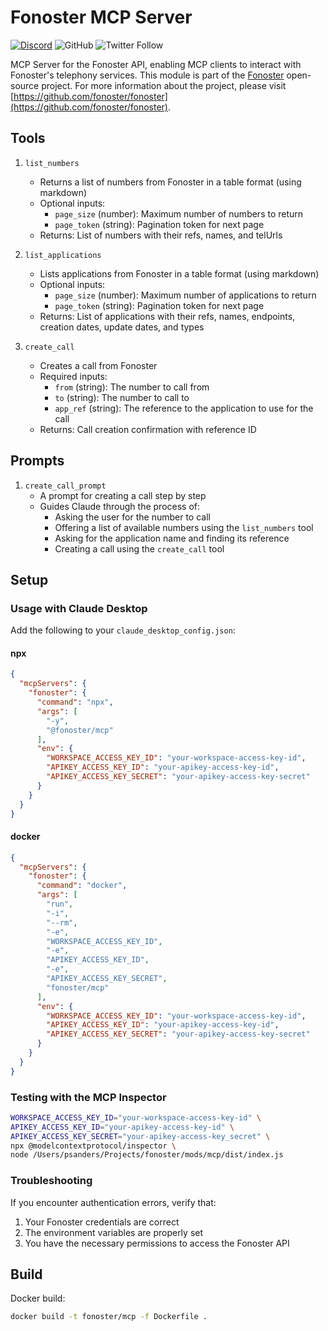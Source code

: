 # Fonoster MCP Server

[![Discord](https://img.shields.io/discord/1016419835455996076?color=5865F2&label=Discord&logo=discord&logoColor=white)](https://discord.gg/4QWgSz4hTC) ![GitHub](https://img.shields.io/github/license/fonoster/fonoster?color=%2347b96d) ![Twitter Follow](https://img.shields.io/twitter/follow/fonoster?style=social)

MCP Server for the Fonoster API, enabling MCP clients to interact with Fonoster's telephony services. This module is part of the [Fonoster](https://fonoster.com) open-source project. For more information about the project, please visit [https://github.com/fonoster/fonoster](https://github.com/fonoster/fonoster).

## Tools

1. `list_numbers`
   - Returns a list of numbers from Fonoster in a table format (using markdown)
   - Optional inputs:
     - `page_size` (number): Maximum number of numbers to return
     - `page_token` (string): Pagination token for next page
   - Returns: List of numbers with their refs, names, and telUrls

2. `list_applications`
   - Lists applications from Fonoster in a table format (using markdown)
   - Optional inputs:
     - `page_size` (number): Maximum number of applications to return
     - `page_token` (string): Pagination token for next page
   - Returns: List of applications with their refs, names, endpoints, creation dates, update dates, and types

3. `create_call`
   - Creates a call from Fonoster
   - Required inputs:
     - `from` (string): The number to call from
     - `to` (string): The number to call to
     - `app_ref` (string): The reference to the application to use for the call
   - Returns: Call creation confirmation with reference ID

## Prompts

1. `create_call_prompt`
   - A prompt for creating a call step by step
   - Guides Claude through the process of:
     - Asking the user for the number to call
     - Offering a list of available numbers using the `list_numbers` tool
     - Asking for the application name and finding its reference
     - Creating a call using the `create_call` tool

## Setup

### Usage with Claude Desktop

Add the following to your `claude_desktop_config.json`:

#### npx

```json
{
  "mcpServers": {
    "fonoster": {
      "command": "npx",
      "args": [
        "-y",
        "@fonoster/mcp"
      ],
      "env": {
        "WORKSPACE_ACCESS_KEY_ID": "your-workspace-access-key-id",
        "APIKEY_ACCESS_KEY_ID": "your-apikey-access-key-id",
        "APIKEY_ACCESS_KEY_SECRET": "your-apikey-access-key-secret"
      }
    }
  }
}
```

#### docker

```json
{
  "mcpServers": {
    "fonoster": {
      "command": "docker",
      "args": [
        "run",
        "-i",
        "--rm",
        "-e",
        "WORKSPACE_ACCESS_KEY_ID",
        "-e",
        "APIKEY_ACCESS_KEY_ID",
        "-e",
        "APIKEY_ACCESS_KEY_SECRET",
        "fonoster/mcp"
      ],
      "env": {
        "WORKSPACE_ACCESS_KEY_ID": "your-workspace-access-key-id",
        "APIKEY_ACCESS_KEY_ID": "your-apikey-access-key-id",
        "APIKEY_ACCESS_KEY_SECRET": "your-apikey-access-key-secret"
      }
    }
  }
}
```

### Testing with the MCP Inspector

```bash
WORKSPACE_ACCESS_KEY_ID="your-workspace-access-key-id" \
APIKEY_ACCESS_KEY_ID="your-apikey-access-key-id" \
APIKEY_ACCESS_KEY_SECRET="your-apikey-access-key_secret" \
npx @modelcontextprotocol/inspector \
node /Users/psanders/Projects/fonoster/mods/mcp/dist/index.js
```

### Troubleshooting

If you encounter authentication errors, verify that:
1. Your Fonoster credentials are correct
2. The environment variables are properly set
3. You have the necessary permissions to access the Fonoster API

## Build

Docker build:

```bash
docker build -t fonoster/mcp -f Dockerfile .
```
